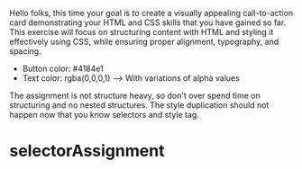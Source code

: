 Hello folks, this time your goal is to create a visually appealing call-to-action card demonstrating your HTML and CSS skills that you have gained so far. This exercise will focus on structuring content with HTML and styling it effectively using CSS, while ensuring proper alignment, typography, and spacing.

- Button color: #4184e1
- Text color: rgba(0,0,0,1) --> With variations of alpha values

The assignment is not structure heavy, so don't over spend time on structuring and no nested structures. The style duplication should not happen now that you know selectors and style tag.
# selectorAssignment
